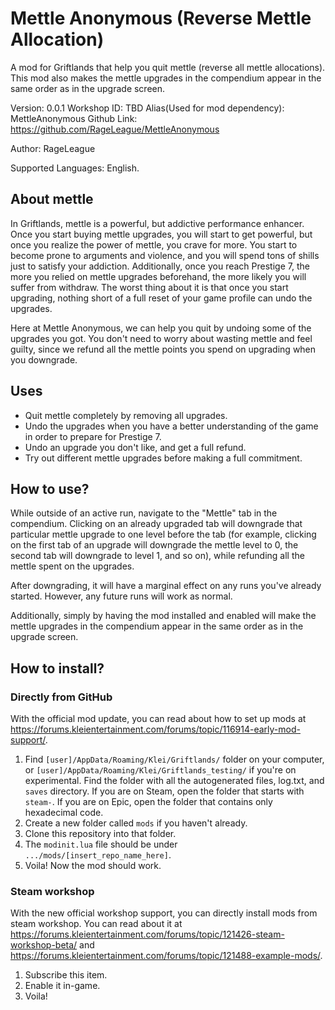 # Mettle Anonymous (Reverse Mettle Allocation)

A mod for Griftlands that help you quit mettle (reverse all mettle allocations). This mod also makes the mettle upgrades in the compendium appear in the same order as in the upgrade screen.

Version: 0.0.1
Workshop ID: TBD
Alias(Used for mod dependency): MettleAnonymous
Github Link: https://github.com/RageLeague/MettleAnonymous

Author: RageLeague

Supported Languages: English.

## About mettle

In Griftlands, mettle is a powerful, but addictive performance enhancer. Once you start buying mettle upgrades, you will start to get powerful, but once you realize the power of mettle, you crave for more. You start to become prone to arguments and violence, and you will spend tons of shills just to satisfy your addiction. Additionally, once you reach Prestige 7, the more you relied on mettle upgrades beforehand, the more likely you will suffer from withdraw. The worst thing about it is that once you start upgrading, nothing short of a full reset of your game profile can undo the upgrades.

Here at Mettle Anonymous, we can help you quit by undoing some of the upgrades you got. You don't need to worry about wasting mettle and feel guilty, since we refund all the mettle points you spend on upgrading when you downgrade.

## Uses

* Quit mettle completely by removing all upgrades.
* Undo the upgrades when you have a better understanding of the game in order to prepare for Prestige 7.
* Undo an upgrade you don't like, and get a full refund.
* Try out different mettle upgrades before making a full commitment.

## How to use?

While outside of an active run, navigate to the "Mettle" tab in the compendium. Clicking on an already upgraded tab will downgrade that particular mettle upgrade to one level before the tab (for example, clicking on the first tab of an upgrade will downgrade the mettle level to 0, the second tab will downgrade to level 1, and so on), while refunding all the mettle spent on the upgrades.

After downgrading, it will have a marginal effect on any runs you've already started. However, any future runs will work as normal.

Additionally, simply by having the mod installed and enabled will make the mettle upgrades in the compendium appear in the same order as in the upgrade screen.

## How to install?

### Directly from GitHub

With the official mod update, you can read about how to set up mods at https://forums.kleientertainment.com/forums/topic/116914-early-mod-support/.

1. Find `[user]/AppData/Roaming/Klei/Griftlands/` folder on your computer, or `[user]/AppData/Roaming/Klei/Griftlands_testing/` if you're on experimental. Find the folder with all the autogenerated files, log.txt, and `saves` directory. If you are on Steam, open the folder that starts with `steam-`. If you are on Epic, open the folder that contains only hexadecimal code.
2. Create a new folder called `mods` if you haven't already.
3. Clone this repository into that folder.
4. The `modinit.lua` file should be under `.../mods/[insert_repo_name_here]`.
5. Voila! Now the mod should work.

### Steam workshop

With the new official workshop support, you can directly install mods from steam workshop. You can read about it at https://forums.kleientertainment.com/forums/topic/121426-steam-workshop-beta/ and https://forums.kleientertainment.com/forums/topic/121488-example-mods/.

1. Subscribe this item.
2. Enable it in-game.
3. Voila!
